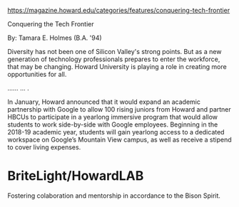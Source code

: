 https://magazine.howard.edu/categories/features/conquering-tech-frontier


Conquering the Tech Frontier

By: 
Tamara E. Holmes (B.A. '94)

   Diversity has not been one of Silicon Valley's strong points. But as a new generation of technology professionals prepares to enter the workforce, that may be
   changing. Howard University is playing a role in creating more opportunities for all.

   ......
   ...
   .

In January, Howard announced that it would expand an academic partnership with Google to allow 100 rising juniors from Howard and partner HBCUs to participate in a yearlong immersive program that would allow students to work side-by-side with Google employees. Beginning in the 2018-19 academic year, students will gain yearlong access to a dedicated workspace on Google’s Mountain View campus, as well as receive a stipend to cover living expenses. 



BriteLight/HowardLAB
====================
Fostering colaboration and mentorship in accordance to the Bison Spirit. 
